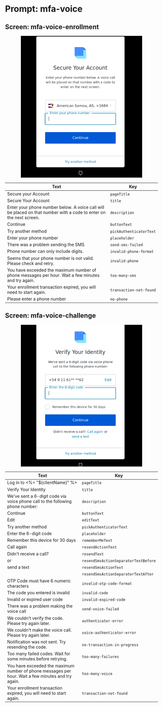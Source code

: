 # Prompt: mfa-voice

## Screen: mfa-voice-enrollment

<p style="text-align: center;">
  <img alt="mfa-voice-enrollment reference screenshot" class="ul-prompt-screenshot" data-ul-prompt="mfa-voice-enrollment" src="/media/articles/universal-login/text-customization/mfa-voice-enrollment.png" style="width: 400px;"/>
</p>

|Text|Key|
|----------|----------|
|Secure your Account|`pageTitle`|
|Secure Your Account|`title`|
|Enter your phone number below. A voice call will be placed on that number with a code to enter on the next screen.|`description`|
|Continue|`buttonText`|
|Try another method|`pickAuthenticatorText`|
|Enter your phone number|`placeholder`|
|There was a problem sending the SMS|`send-sms-failed`|
|Phone number can only include digits.|`invalid-phone-format`|
|Seems that your phone number is not valid. Please check and retry.|`invalid-phone`|
|You have exceeded the maximum number of phone messages per hour. Wait a few minutes and try again.|`too-many-sms`|
|Your enrollment transaction expired, you will need to start again.|`transaction-not-found`|
|Please enter a phone number|`no-phone`|

## Screen: mfa-voice-challenge

<p style="text-align: center;">
  <img alt="mfa-voice-challenge reference screenshot" class="ul-prompt-screenshot" data-ul-prompt="mfa-voice-challenge" src="/media/articles/universal-login/text-customization/mfa-voice-challenge.png" style="width: 400px;"/>
</p>

|Text|Key|
|----------|----------|
|Log in to <%= "${clientName}" %>|`pageTitle`|
|Verify Your Identity|`title`|
|We've sent a 6-digit code via voice phone call to the following phone number:|`description`|
|Continue|`buttonText`|
|Edit|`editText`|
|Try another method|`pickAuthenticatorText`|
|Enter the 6-digit code|`placeholder`|
|Remember this device for 30 days|`rememberMeText`|
|Call again|`resendActionText`|
|Didn't receive a call?|`resendText`|
|or|`resendSmsActionSeparatorTextBefore`|
|send a text|`resendSmsActionText`|
||`resendSmsActionSeparatorTextAfter`|
|OTP Code must have 6 numeric characters|`invalid-otp-code-format`|
|The code you entered is invalid|`invalid-code`|
|Invalid or expired user code|`invalid-expired-code`|
|There was a problem making the voice call|`send-voice-failed`|
|We couldn't verify the code. Please try again later.|`authenticator-error`|
|We couldn't make the voice call. Please try again later.|`voice-authenticator-error`|
|Notification was not sent. Try resending the code.|`no-transaction-in-progress`|
|Too many failed codes. Wait for some minutes before retrying.|`too-many-failures`|
|You have exceeded the maximum number of phone messages per hour. Wait a few minutes and try again.|`too-many-voice`|
|Your enrollment transaction expired, you will need to start again.|`transaction-not-found`|
